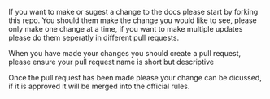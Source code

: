 If you want to make or sugest a change to the docs please start by forking this repo.
You should them make the change you would like to see, please only make one change at a time, 
if you want to make multiple updates please do them seperatly in different pull requests.

When you have made your changes you should create a pull request,
please ensure your pull request name is short but descriptive

Once the pull request has been made please your change can be dicussed,
if it is approved it will be merged into the official rules.
